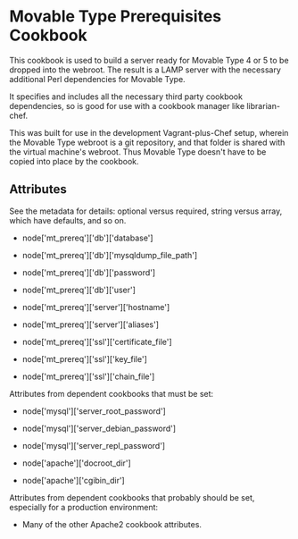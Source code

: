 Movable Type Prerequisites Cookbook
===================================

This cookbook is used to build a server ready for Movable Type 4 or 5 to be
dropped into the webroot. The result is a LAMP server with the necessary
additional Perl dependencies for Movable Type.

It specifies and includes all the necessary third party cookbook dependencies,
so is good for use with a cookbook manager like librarian-chef.

This was built for use in the development Vagrant-plus-Chef setup, wherein the
Movable Type webroot is a git repository, and that folder is shared with the
virtual machine's webroot. Thus Movable Type doesn't have to be copied into
place by the cookbook.

Attributes
----------

See the metadata for details: optional versus required, string versus array,
which have defaults, and so on.

  * node['mt_prereq']['db']['database']
  * node['mt_prereq']['db']['mysqldump_file_path']
  * node['mt_prereq']['db']['password']
  * node['mt_prereq']['db']['user']

  * node['mt_prereq']['server']['hostname']
  * node['mt_prereq']['server']['aliases']

  * node['mt_prereq']['ssl']['certificate_file']
  * node['mt_prereq']['ssl']['key_file']
  * node['mt_prereq']['ssl']['chain_file']

Attributes from dependent cookbooks that must be set:

  * node['mysql']['server_root_password']
  * node['mysql']['server_debian_password']
  * node['mysql']['server_repl_password']

  * node['apache']['docroot_dir']
  * node['apache']['cgibin_dir']

Attributes from dependent cookbooks that probably should be set, especially for
a production environment:

  * Many of the other Apache2 cookbook attributes.
